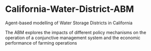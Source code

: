 # California-Water-District-ABM
Agent-based modelling of Water Storage Districts in California

The ABM explores the impacts of different policy mechanisms on the operation of a conjunctive management system and the economic performance of farming operations


